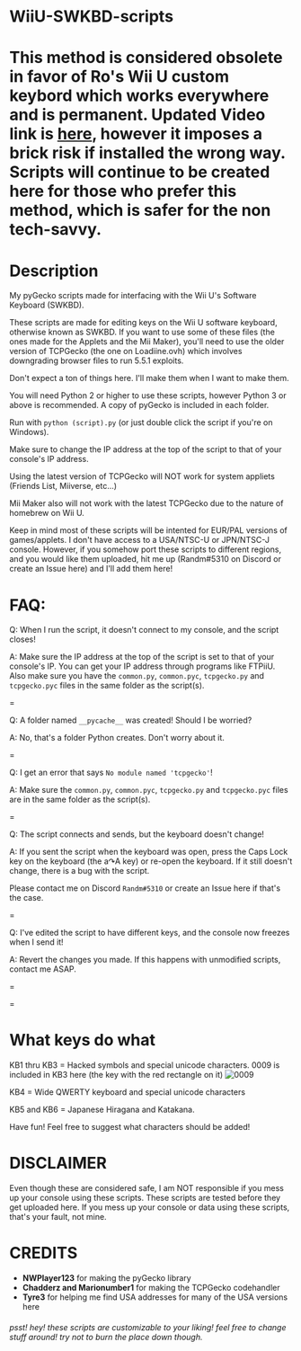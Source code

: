 # WiiU-SWKBD-scripts
This method is considered obsolete in favor of Ro's Wii U custom keybord which works everywhere and is permanent. Updated Video link is [here](https://www.youtube.com/watch?v=DtZPjN-st8o), however it imposes a brick risk if installed the wrong way.
Scripts will continue to be created here for those who prefer this method, which is safer for the non tech-savvy.
===========================
# Description
My pyGecko scripts made for interfacing with the Wii U's Software Keyboard (SWKBD).

These scripts are made for editing keys on the Wii U software keyboard, otherwise known as SWKBD.
If you want to use some of these files (the ones made for the Applets and the Mii Maker), you'll need to use the older version of TCPGecko (the one on Loadiine.ovh) which involves downgrading browser files to run 5.5.1 exploits.

Don't expect a ton of things here. I'll make them when I want to make them.

You will need Python 2 or higher to use these scripts, however Python 3 or above is recommended. A copy of pyGecko is included in each folder. 

Run with `python (script).py` (or just double click the script if you're on Windows). 

Make sure to change the IP address at the top of the script to that of your console's IP address.

Using the latest version of TCPGecko will NOT work for system appliets (Friends List, Miiverse, etc...)

Mii Maker also will not work with the latest TCPGecko due to the nature of homebrew on Wii U.



Keep in mind most of these scripts will be intented for EUR/PAL versions of games/applets. I don't have access to a USA/NTSC-U or JPN/NTSC-J console. However, if you somehow port these scripts to different regions, and you would like them uploaded, hit me up (Randm#5310 on Discord or create an Issue here) and I'll add them here!





# FAQ:

Q: When I run the script, it doesn't connect to my console, and the script closes!

A: Make sure the IP address at the top of the script is set to that of your console's IP. You can get your IP address through programs like FTPiiU. Also make sure you have the `common.py`, `common.pyc`, `tcpgecko.py` and `tcpgecko.pyc` files in the same folder as the script(s).

=

Q: A folder named `__pycache__` was created! Should I be worried?

A: No, that's a folder Python creates. Don't worry about it.

=

Q: I get an error that says `No module named 'tcpgecko'`!

A: Make sure the `common.py`, `common.pyc`, `tcpgecko.py` and `tcpgecko.pyc` files are in the same folder as the script(s).

=

Q: The script connects and sends, but the keyboard doesn't change!

A: If you sent the script when the keyboard was open, press the Caps Lock key on the keyboard (the a↷A key) or re-open the keyboard. If it still doesn't change, there is a bug with the script. 

Please contact me on Discord `Randm#5310` or create an Issue here if that's the case.

=

Q: I've edited the script to have different keys, and the console now freezes when I send it!

A: Revert the changes you made. If this happens with unmodified scripts, contact me ASAP.

=

=

# What keys do what

KB1 thru KB3 = Hacked symbols and special unicode characters. 0009 is included in KB3 here (the key with the red rectangle on it) ![0009](https://user-images.githubusercontent.com/54253840/152971588-25d92cfc-56fe-4942-98c2-2c874b365f1c.png)

KB4 = Wide QWERTY keyboard and special unicode characters

KB5 and KB6 = Japanese Hiragana and Katakana.

Have fun! Feel free to suggest what characters should be added!

# DISCLAIMER
Even though these are considered safe, I am NOT responsible if you mess up your console using these scripts. These scripts are tested before they get uploaded here.
If you mess up your console or data using these scripts, that's your fault, not mine.

# CREDITS
- **NWPlayer123** for making the pyGecko library
- **Chadderz and Marionumber1** for making the TCPGecko codehandler
- **Tyre3** for helping me find USA addresses for many of the USA versions here

###### psst! hey! these scripts are customizable to your liking! feel free to change stuff around! try not to burn the place down though.
